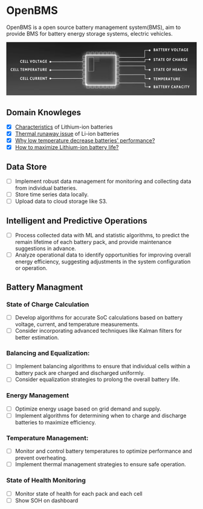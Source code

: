 # OpenBMS
OpenBMS is a open source battery management system(BMS), aim to provide BMS for battery energy storage systems, electric vehicles.

![image](./resources/bms-monitor.png)

## Domain Knowleges
- [x] [Characteristics](./docs/characteristic-of-lithium-ion-battery.md) of Lithium-ion batteries
- [x] [Thermal runaway issue](./docs/thermal-runaway-issue.md) of Li-ion batteries
- [x] [Why low temperature decrease batteries' performance?](./docs/decreased-perf-under-low-temperature.md)
- [x] [How to maximize Lithium-ion battery life?](./docs/how-to-maximize-lithium-ion-battery-life.md)

## Data Store
- [ ] Implement robust data management for monitoring and collecting data from individual batteries.
- [ ] Store time series data locally.
- [ ] Upload data to cloud storage like S3.

## Intelligent and Predictive Operations
- [ ] Process collected data with ML and statistic algorithms, to predict the remain lifetime of each battery pack, and provide maintenance suggestions in advance.
- [ ] Analyze operational data to identify opportunities for improving overall energy efficiency, suggesting adjustments in the system configuration or operation.

## Battery Managment

### State of Charge Calculation
- [ ] Develop algorithms for accurate SoC calculations based on battery voltage, current, and temperature measurements.
- [ ] Consider incorporating advanced techniques like Kalman filters for better estimation.

### Balancing and Equalization:
- [ ] Implement balancing algorithms to ensure that individual cells within a battery pack are charged and discharged uniformly.
- [ ] Consider equalization strategies to prolong the overall battery life.

### Energy Management
- [ ] Optimize energy usage based on grid demand and supply.
- [ ] Implement algorithms for determining when to charge and discharge batteries to maximize efficiency.

### Temperature Management:
- [ ] Monitor and control battery temperatures to optimize performance and prevent overheating.
- [ ] Implement thermal management strategies to ensure safe operation.

### State of Health Monitoring
- [ ] Monitor state of health for each pack and each cell
- [ ] Show SOH on dashboard 
